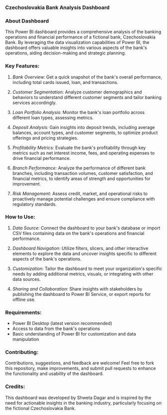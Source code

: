 
### Czechoslovakia Bank Analysis Dashboard

### About Dashboard

This Power BI dashboard provides a comprehensive analysis of the banking operations and financial performance of a fictional bank, Czechoslovakia Bank. By leveraging the data visualization capabilities of Power BI, the dashboard offers valuable insights into various aspects of the bank's operations, aiding decision-making and strategic planning.

### Key Features:

1. *Bank Overview:* Get a quick snapshot of the bank's overall performance, including total cards issued, loan, and transactions.

2. *Customer Segmentation:* Analyze customer demographics and behaviors to understand different customer segments and tailor banking services accordingly.

3. *Loan Portfolio Analysis:* Monitor the bank's loan portfolio across different loan types, assessing metrics.

4. *Deposit Analysis:* Gain insights into deposit trends, including average balances, account types, and customer segments, to optimize product offerings and pricing strategies.

5. *Profitability Metrics:* Evaluate the bank's profitability through key metrics such as net interest income, fees, and operating expenses to drive financial performance.

6. *Branch Performance:* Analyze the performance of different bank branches, including transaction volumes, customer satisfaction, and financial metrics, to identify areas of strength and opportunities for improvement.

7. *Risk Management:* Assess credit, market, and operational risks to proactively manage potential challenges and ensure compliance with regulatory standards.

### How to Use:

1. *Data Source:* Connect the dashboard to your bank's database or import CSV files containing data on the bank's operations and financial performance.

2. *Dashboard Navigation:* Utilize filters, slicers, and other interactive elements to explore the data and uncover insights specific to different aspects of the bank's operations.

3. *Customization:* Tailor the dashboard to meet your organization's specific needs by adding additional metrics, visuals, or integrating with other data sources.

4. *Sharing and Collaboration:* Share insights with stakeholders by publishing the dashboard to Power BI Service, or export reports for offline use.

### Requirements:

- Power BI Desktop (latest version recommended)
- Access to data from the bank's operations
- Basic understanding of Power BI for customization and data manipulation

### Contributing:

Contributions, suggestions, and feedback are welcome! Feel free to fork this repository, make improvements, and submit pull requests to enhance the functionality and usability of the dashboard.

### Credits:

This dashboard was developed by Shweta Dagar and is inspired by the need for actionable insights in the banking industry, particularly focusing on the fictional Czechoslovakia Bank.










